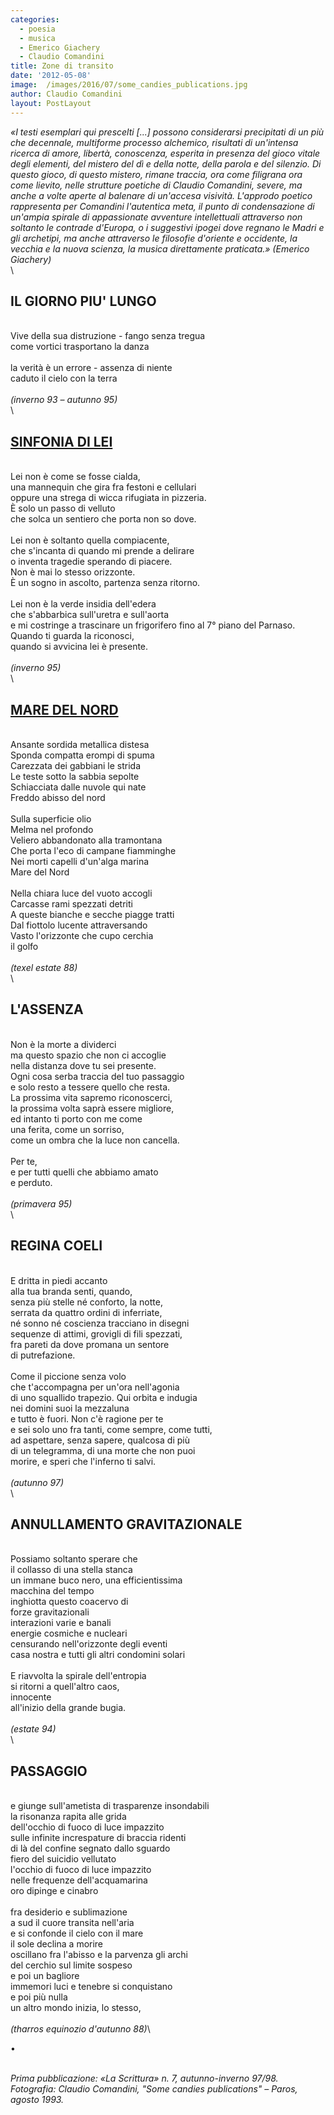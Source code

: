 ```yaml
---
categories:
  - poesia
  - musica
  - Emerico Giachery
  - Claudio Comandini
title: Zone di transito
date: '2012-05-08'
image:  /images/2016/07/some_candies_publications.jpg
author: Claudio Comandini
layout: PostLayout
---
```


*«I testi esemplari qui prescelti \[...\] possono considerarsi precipitati di un più che decennale, multiforme processo alchemico, risultati di un'intensa ricerca di amore, libertà, conoscenza, esperita in presenza del gioco vitale degli elementi, del mistero del dì e della notte, della parola e del silenzio. Di questo gioco, di questo mistero, rimane traccia, ora come filigrana ora come lievito, nelle strutture poetiche di Claudio Comandini, severe, ma anche a volte aperte al balenare di un'accesa visività. L'approdo poetico rappresenta per Comandini l'autentica meta, il punto di condensazione di un'ampia spirale di appassionate avventure intellettuali attraverso non soltanto le contrade d'Europa, o i suggestivi ipogei dove regnano le Madri e gli archetipi, ma anche attraverso le filosofie d'oriente e occidente, la vecchia e la nuova scienza, la musica direttamente praticata.» (Emerico Giachery)*\
\

## IL GIORNO PIU' LUNGO

\
Vive della sua distruzione - fango senza tregua\
come vortici trasportano la danza\
\
la verità è un errore - assenza di niente\
caduto il cielo con la terra\
\
*(inverno 93 – autunno 95)*\
\

## [**SINFONIA DI LEI**](https://soundcloud.com/claudio_comandini/tre-poesie)

\
Lei non è come se fosse cialda,\
una mannequin che gira fra festoni e cellulari\
oppure una strega di wicca rifugiata in pizzeria.\
È solo un passo di velluto\
che solca un sentiero che porta non so dove.\
\
Lei non è soltanto quella compiacente,\
che s'incanta di quando mi prende a delirare\
o inventa tragedie sperando di piacere.\
Non è mai lo stesso orizzonte.\
È un sogno in ascolto, partenza senza ritorno.\
\
Lei non è la verde insidia dell'edera\
che s'abbarbica sull'uretra e sull'aorta\
e mi costringe a trascinare un frigorifero fino al 7° piano del Parnaso.\
Quando ti guarda la riconosci,\
quando si avvicina lei è presente.\
\
*(inverno 95)*\
\

## [**MARE DEL NORD**](https://soundcloud.com/claudio_comandini/mare-del-nord)

\
Ansante sordida metallica distesa\
Sponda compatta erompi di spuma\
Carezzata dei gabbiani le strida\
Le teste sotto la sabbia sepolte\
Schiacciata dalle nuvole qui nate\
Freddo abisso del nord\
\
Sulla superficie olio\
Melma nel profondo\
Veliero abbandonato alla tramontana\
Che porta l'eco di campane fiamminghe\
Nei morti capelli d'un'alga marina\
Mare del Nord\
\
Nella chiara luce del vuoto accogli\
Carcasse rami spezzati detriti\
A queste bianche e secche piagge tratti\
Dal fiottolo lucente attraversando\
Vasto l'orizzonte che cupo cerchia\
il golfo\
\
*(texel estate 88)*\
\

## L'ASSENZA

\
Non è la morte a dividerci\
ma questo spazio che non ci accoglie\
nella distanza dove tu sei presente.\
Ogni cosa serba traccia del tuo passaggio\
e solo resto a tessere quello che resta.\
La prossima vita sapremo riconoscerci,\
la prossima volta saprà essere migliore,\
ed intanto ti porto con me come\
una ferita, come un sorriso,\
come un ombra che la luce non cancella.\
\
Per te,\
e per tutti quelli che abbiamo amato\
e perduto.\
\
*(primavera 95)*\
\

## REGINA COELI

\
E dritta in piedi accanto\
alla tua branda senti, quando,\
senza più stelle né conforto, la notte,\
serrata da quattro ordini di inferriate,\
né sonno né coscienza tracciano in disegni\
sequenze di attimi, grovigli di fili spezzati,\
fra pareti da dove promana un sentore\
di putrefazione.\
\
Come il piccione senza volo\
che t'accompagna per un'ora nell'agonia\
di uno squallido trapezio. Qui orbita e indugia\
nei domini suoi la mezzaluna\
e tutto è fuori. Non c'è ragione per te\
e sei solo uno fra tanti, come sempre, come tutti,\
ad aspettare, senza sapere, qualcosa di più\
di un telegramma, di una morte che non puoi\
morire, e speri che l'inferno ti salvi.\
\
*(autunno 97)*\
\

## ANNULLAMENTO GRAVITAZIONALE

\
Possiamo soltanto sperare che\
il collasso di una stella stanca\
un immane buco nero, una efficientissima\
macchina del tempo\
inghiotta questo coacervo di\
forze gravitazionali\
interazioni varie e banali\
energie cosmiche e nucleari\
censurando nell'orizzonte degli eventi\
casa nostra e tutti gli altri condomini solari\
\
E riavvolta la spirale dell'entropia\
si ritorni a quell'altro caos,\
innocente\
all'inizio della grande bugia.\
\
*(estate 94)*\
\

## PASSAGGIO

\
e giunge sull'ametista di trasparenze insondabili\
la risonanza rapita alle grida\
dell'occhio di fuoco di luce impazzito\
sulle infinite increspature di braccia ridenti\
di là del confine segnato dallo sguardo\
fiero del suicidio vellutato\
l'occhio di fuoco di luce impazzito\
nelle frequenze dell'acquamarina\
oro dipinge e cinabro\
\
fra desiderio e sublimazione\
a sud il cuore transita nell'aria\
e si confonde il cielo con il mare\
il sole declina a morire\
oscillano fra l'abisso e la parvenza gli archi\
del cerchio sul limite sospeso\
e poi un bagliore\
immemori luci e tenebre si conquistano\
e poi più nulla\
un altro mondo inizia, lo stesso,\
\
*(tharros equinozio d'autunno 88)*\

•

\
*Prima pubblicazione: «La Scrittura» n. 7, autunno-inverno 97/98.*\
*Fotografia: Claudio Comandini, "Some candies publications" – Paros, agosto 1993.*
